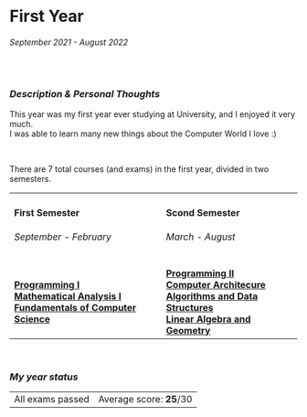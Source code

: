 <br><h1> First Year </h1>
<h6><i>September 2021 - August 2022</i></h6>

<br><h3><i>Description & Personal Thoughts</i></h3>
<p>
  This year was my first year ever studying at University, and I enjoyed it very much. <br>
  I was able to learn many new things about the Computer World I love :)
</p><br>
<p>
  There are 7 total courses (and exams) in the first year, divided in two semesters.
</p>
<table>
  <tr>
    <td>
      <h4>First Semester</h4>
      <h6><i>September - February</i></h6>
    </td>
    <td>
      <h4>Scond Semester</h4>
      <h6><i>March - August</i></h6>
    </td>
  </tr>
  <tr>
    <td>
      <a href="https://github.com/Haruno19/notebook/tree/main/Primo%20Anno/Primo%20Semestre/Programmazione%201"><b>Programming I</b></a><br>
      <a href="https://github.com/Haruno19/notebook/tree/main/Primo%20Anno/Primo%20Semestre/Analisi%201"><b>Mathematical Analysis I</b></a><br>
      <a href="https://github.com/Haruno19/notebook/tree/main/Primo%20Anno/Primo%20Semestre/Fondamenti%20dell'Informatica"><b>Fundamentals of Computer Science</b></a><br>
    </td>
    <td>
      <a href="https://github.com/Haruno19/notebook/tree/main/Primo%20Anno/Secondo%20Semestre/Programmazione%202"><b>Programming II</b></a><br>
      <a href="https://github.com/Haruno19/notebook/tree/main/Primo%20Anno/Secondo%20Semestre/Architettura%20degli%20Elaboratori"><b>Computer Architecure</b></a><br>
      <a href="https://github.com/Haruno19/notebook/tree/main/Primo%20Anno/Secondo%20Semestre/Algoritmi%20e%20Strutture%20Dati"><b>Algorithms and Data Structures</b></a><br>
      <a href="https://github.com/Haruno19/notebook/tree/main/Primo%20Anno/Secondo%20Semestre/Algebra%20Lineare%20e%20Geometria"><b>Linear Algebra and Geometry</b></a><br>
    </td>
</tr>
</table>

<br><h3><i>My year status</i></h3>
<table><tr>
  <td>All exams passed</td>
  <td>Average score: <b>25</b>/30</td>
</tr></table>
